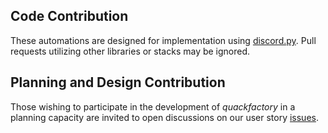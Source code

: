 ## Code Contribution
These automations are designed for implementation using [discord.py](https://github.com/Rapptz/discord.py). Pull requests utilizing other libraries or stacks may be ignored.

## Planning and Design Contribution
Those wishing to participate in the development of *quackfactory* in a planning capacity are invited to open discussions on our user story [issues](https://github.com/silobusters/quackfactory/issues).

